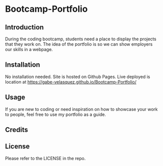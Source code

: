 # Bootcamp-Portfolio

## Introduction
During the coding bootcamp, students need a place to display the projects that they work on. The idea of the portfolio is so we can show employers our skills in a webpage. 

## Installation
No installation needed. Site is hosted on Github Pages.
Live deployed is location at https://gabe-velasquez.github.io/Bootcamp-Portfolio/

## Usage
If you are new to coding or need inspiration on how to showcase your work to people, feel free to use my portfolio as a guide. 

## Credits 

## License
Please refer to the LICENSE in the repo.